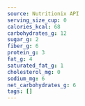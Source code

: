```yaml
---
source: Nutritionix API
serving_size_cup: 0
calories_kcal: 68
carbohydrates_g: 12
sugar_g: 2
fiber_g: 6
protein_g: 3
fat_g: 4
saturated_fat_g: 1
cholesterol_mg: 0
sodium_mg: 6
net_carbohydrates_g: 6
tags: []
---
```

